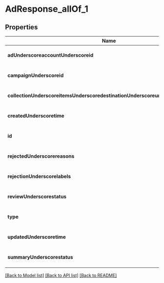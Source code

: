 # AdResponse_allOf_1

## Properties
Name | Type | Description | Notes
------------ | ------------- | ------------- | -------------
**adUnderscoreaccountUnderscoreid** | **string** |  | [optional] [default to null]
**campaignUnderscoreid** | **string** |  | [optional] [default to null]
**collectionUnderscoreitemsUnderscoredestinationUnderscoreurlUnderscoretemplate** | **string** |  | [optional] [default to null]
**createdUnderscoretime** | **integer** |  | [optional] [default to null]
**id** | **string** |  | [optional] [default to null]
**rejectedUnderscorereasons** | **array[string]** |  | [optional] [default to null]
**rejectionUnderscorelabels** | **array[string]** |  | [optional] [default to null]
**reviewUnderscorestatus** | **string** |  | [optional] [default to null]
**type** | **string** |  | [optional] [default to null]
**updatedUnderscoretime** | **integer** |  | [optional] [default to null]
**summaryUnderscorestatus** | [**PinPromotionSummaryStatus**](PinPromotionSummaryStatus.md) |  | [optional] [default to null]

[[Back to Model list]](../README.md#documentation-for-models) [[Back to API list]](../README.md#documentation-for-api-endpoints) [[Back to README]](../README.md)


